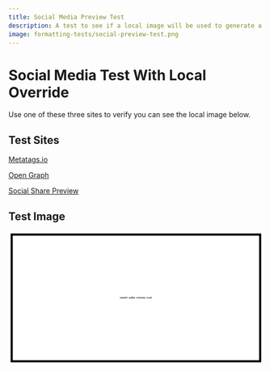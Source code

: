 ```yaml
---
title: Social Media Preview Test
description: A test to see if a local image will be used to generate a social media card.
image: formatting-tests/social-preview-test.png
---
```

# Social Media Test With Local Override

Use one of these three sites to verify you can see the
local image below.

## Test Sites

[Metatags.io](https://metatags.io/)

[Open Graph](https://www.opengraph.xyz/)

[Social Share Preview](https://socialsharepreview.com/)
## Test Image

![](./social-preview-test.png)